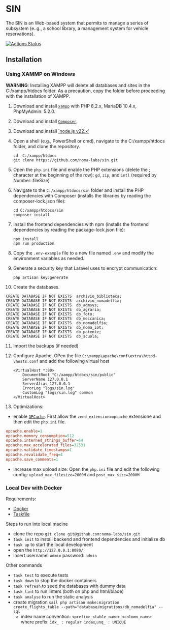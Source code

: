 # SIN
The SIN is an Web-based system that permits to manage a series of subsystem (e..g., a school library, a management system for vehicle reservations).

[![Actions Status](https://github.com/noma-labs/sin/workflows/tests/badge.svg)](https://github.com/noma-labs/sin/actions)

## Installation
### Using XAMMP on Windows
**WARNING**: Installing XAMPP will delete all databases and sites in the C:/xampp/htdocs folder. As a precaution, copy the folder before proceeding with the installation of XAMPP.

1. Download and install [`xampp`](https://www.apachefriends.org/it/index.html)  with PHP 8.2.x, MariaDB 10.4.x, PhpMyAdmin: 5.2.0.

2. Download and install  [`Composer`](https://getcomposer.org/download/).

3. Download and install  [`node.js v22.x'](https://nodejs.org/it/download/)

4. Open a shell (e.g., PowerShell or cmd), navigate to the C:/xampp/htdocs folder, and clone the repository.
    ```
    cd  C:/xampp/htdocs
    git clone https://github.com/noma-labs/sin.git
    ```

5. Open the `php.ini` file and enable the PHP extensions (delete the ; character at the beginning of the row): `gd`, `zip`,  and `intl` (required by Number::fileSize)

6. Navigate to the `C:/xampp/htdocs/sin` folder and install the PHP dependencies with Composer (installs the libraries by reading the composer-lock.json file):
    ```
    cd C:/xampp/htdocs/sin
    composer install
    ```

6. Install the frontend dependencies with npm (installs the frontend dependencies by reading the package-lock.json file):
    ```
    npm install
    npm run production
   ```
7. Copy the `.env-example` file to a new file named `.env` and modify the environment variables as needed.

8. Generate a security key that Laravel uses to encrypt communication:

    ```
    php artisan key:generate
    ```

9.  Create the databases.

  ```
CREATE DATABASE IF NOT EXISTS  archivio_biblioteca;
CREATE DATABASE IF NOT EXISTS  archivio_nomadelfia;
CREATE DATABASE IF NOT EXISTS  db_admsys;
CREATE DATABASE IF NOT EXISTS  db_agraria;
CREATE DATABASE IF NOT EXISTS  db_foto;
CREATE DATABASE IF NOT EXISTS  db_meccanica;
CREATE DATABASE IF NOT EXISTS  db_nomadelfia;
CREATE DATABASE IF NOT EXISTS  db_noma_iot;
CREATE DATABASE IF NOT EXISTS  db_patente;
CREATE DATABASE IF NOT EXISTS  db_scuola;
```

11. Import the backups (if needed)

12. Configure Apache. OPen the file  `C:\xampp\apache\conf\extra\httpd-vhosts.conf` and add the following virtual host
    ```
    <VirtualHost *:80>
        DocumentRoot "C:/xampp/htdocs/sin/public"
        ServerName 127.0.0.1
        ServerAlias 127.0.0.1
        ErrorLog "logs/sin.log"
        CustomLog "logs/sin.log" common
    </VirtualHost>
    ```
13. Optimizations:
- enable [`OPCache`](https://medium.com/appstract/make-your-laravel-app-fly-with-php-opcache-9948db2a5f93).  First allow the `zend_extension=opcache` extensione and then edit the `php.ini` file.

```ini
opcache.enable=1
opcache.memory_consumption=512
opcache.interned_strings_buffer=64
opcache.max_accelerated_files=32531
opcache.validate_timestamps=1
opcache.revalidate_freq=4
opcache.save_comments=1
```
- Increase max upload size: Open the `php.ini` file and edit the following config: `upload_max_filesize=2000M` and `post_max_size=2000M`

### Local Dev with Docker
Requirements:
- [Docker](https://docs.docker.com/engine/install/)
- [Taskfile](https://taskfile.dev/)

Steps to run into local macine
- clone the repo `git clone git@github.com:noma-labs/sin.git`
- `task init` to install backend and frontend dependencies and initialize db
- `task up` to start the local development
- open the `http://127.0.0.1:8080/`
- insert username: `admin` password: `admin`

Other commands
- `task test` to execute tests
- `task down` to stop the docker containers
- `task refresh` to seed the databases with dummy data
- `task lint` to run linters (both on php and html/blade)
- `task analyse` to run the static analysis
- create migration `sail php artisan make:migration create_flights_table --path="database/migrations/db_nomadelfia" --sql`
    - index name convention:  `<prefix>_<table_name>_<column_name>` where prefix: `idx_ : regular index`,`unq_ : UNIQUE`
